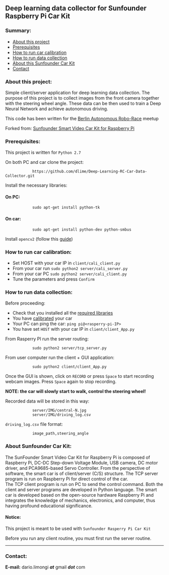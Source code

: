 ## Deep learning data collector for Sunfounder Raspberry Pi Car Kit

### Summary:
 * [About this project](#about_this_project)
 * [Prerequisites](#prerequisites)
 * [How to run car calibration](#how_to_run_calibration)
 * [How to run data collection](#how_to_run)
 * [About this Sunfounder Car Kit](#about_this_kit)
 * [Contact](#contact)

<a id="about_this_project"></a>
### About this project:

Simple client/server application for deep learning data collection. The purpose of this project is to collect images from the front camera together with the steering wheel angle. These data can be then used to train a Deep Neural Network and achieve autonomous driving.

This code has been written for the [Berlin Autonomous Robo-Race](https://www.meetup.com/Berlin-Self-Driving-Cars-Autonomous-Mobility/) meetup

Forked from: [Sunfounder Smart Video Car Kit for Raspberry Pi](https://github.com/sunfounder/Sunfounder_Smart_Video_Car_Kit_for_RaspberryPi)

<a id="prerequisites"></a>
### Prerequisites:
This project is written for `Python 2.7`

On both PC and car clone the project:

                https://github.com/dlime/Deep-Learning-RC-Car-Data-Collector.git

Install the necessary libraries:

#### On PC:

                sudo apt-get install python-tk

#### On car:

                sudo apt-get install python-dev python-smbus

Install `opencv2` (follow this [guide](http://www.pyimagesearch.com/2016/04/18/install-guide-raspberry-pi-3-raspbian-jessie-opencv-3/))

<a id="how_to_run_calibration"></a>
### How to run car calibration:

* Set HOST with your car IP in `client/cali_client.py`
* From your car run `sudo python2 server/cali_server.py`
* From your car PC `sudo python2 server/cali_client.py`
* Tune the parameters and press `Confirm`

<a id="how_to_run"></a>
### How to run data collection:

Before proceeding:
* Check that you installed all the [required libraries](#prerequisites)
* You have [calibrated](#how_to_run_calibration) your car
* Your PC can ping the car: `ping pi@<rasperry-pi-IP>`
* You have set `HOST` with your car IP in `client/client_App.py`


From Rasperry PI run the server routing:

                sudo python2 server/tcp_server.py

From user computer run the client + GUI application:

                sudo python2 client/client_App.py

Once the GUI is shown, click on `RECORD` or press `Space` to start recording webcam images. Press `Space` again to stop recording.

**NOTE: the car will slowly start to walk, control the steering wheel!**


Recorded data will be stored in this way:

                server/IMG/central-N.jpg
                server/IMG/driving_log.csv

`driving_log.csv` file format:

                image_path,steering_angle



<a id="about_this_kit"></a>
### About Sunfounder Car Kit:
The SunFounder Smart Video Car Kit for Raspberry Pi is composed of Raspberry Pi, DC-DC Step-down Voltage Module, USB camera, DC motor driver, and PCA9685-based Servo Controller.
From the perspective of software, the smart car is of client/server (C/S) structure.
The TCP server program is run on Raspberry Pi for direct control of the car.  
The TCP client program is run on PC to send the control command. Both the client and server programs are developed in Python language.
The smart car is developed based on the open-source hardware Raspberry Pi and integrates the knowledge of mechanics, electronics, and computer, thus having profound educational significance. 

#### Notice:
This project is meant to be used with `Sunfounder Rasperry Pi Car Kit`

Before you run any client routine, you must first run the server routine.

----------------------------------------------
<a id="contact"></a>
### Contact:

**E-mail:** dario.limongi **_at_** gmail **_dot_** com
